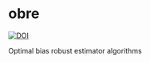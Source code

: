 obre
====

[![DOI](https://zenodo.org/badge/5762/moiseevigor/obre.svg)](https://zenodo.org/badge/latestdoi/5762/moiseevigor/obre)


Optimal bias robust estimator algorithms

